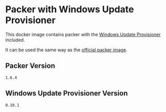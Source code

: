 # Packer with Windows Update Provisioner

This docker image contains packer with the [Windows Update Provisioner](https://github.com/rgl/packer-provisioner-windows-update) included.

It can be used the same way as the [official packer image](https://hub.docker.com/r/hashicorp/packer).

## Packer Version

`1.6.4`

## Windows Update Provisioner Version

`0.10.1`
